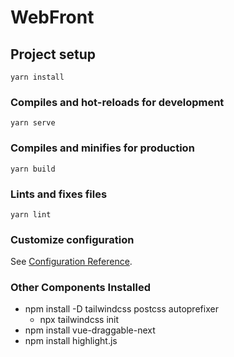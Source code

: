 # WebFront

## Project setup
```
yarn install
```

### Compiles and hot-reloads for development
```
yarn serve
```

### Compiles and minifies for production
```
yarn build
```

### Lints and fixes files
```
yarn lint
```

### Customize configuration
See [Configuration Reference](https://cli.vuejs.org/config/).

### Other Components Installed
* npm install -D tailwindcss postcss autoprefixer
    * npx tailwindcss init   
* npm install vue-draggable-next
* npm install highlight.js       
